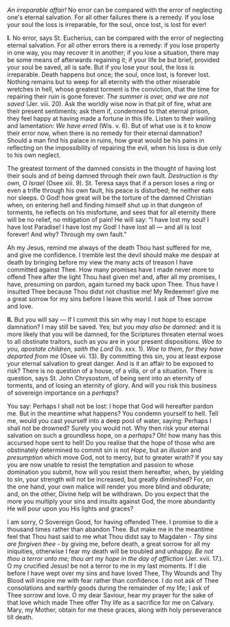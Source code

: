 
*An irreparable affair!* No error can be compared with the error of neglecting one\'s eternal salvation. For all other failures there is a remedy. If you lose your soul the loss is irreparable, for the soul, once lost, is lost for ever!

**I\.** No error, says St. Eucherius, can be compared with the error of neglecting eternal salvation. For all other errors there is a remedy: if you lose property in one way, you may recover it in another; if you lose a situation, there may be some means of afterwards regaining it; if your life be but brief, provided your soul be saved, all is safe. But if you lose your soul, the loss is irreparable. Death happens but once; the soul, once lost, is forever lost. Nothing remains but to weep for all eternity with the other miserable wretches in hell, whose greatest torment is the conviction, that the time for repairing their ruin is gone forever. *The summer is over, and we are not saved* (Jer. viii. 20). Ask the worldly wise now in that pit of fire, what are their present sentiments; ask them if, condemned to that eternal prison, they feel happy at having made a fortune in this life. Listen to their wailing and lamentation: *We have erred* (Wis. v. 6). But of what use is it to know their error now, when there is no remedy for their eternal damnation? Should a man find his palace in ruins, how great would be his pains in reflecting on the impossibility of repairing the evil, when his loss is due only to his own neglect.

The greatest torment of the damned consists in the thought of having lost their souls and of being damned through their own fault. *Destruction is thy own, O Israel* (Osee xiii. 9). St. Teresa says that if a person loses a ring or even a trifle through his own fault, his peace is disturbed; he neither eats nor sleeps. O God! how great will be the torture of the damned Christian when, on entering hell and finding himself shut up in that dungeon of torments, he reflects on his misfortune, and sees that for all eternity there will be no relief, no mitigation of pain! He will say: \"I have lost my soul! I have lost Paradise! I have lost my God! I have lost all — and all is lost forever! And why? Through my own fault.\"

Ah my Jesus, remind me always of the death Thou hast suffered for me, and give me confidence. I tremble lest the devil should make me despair at death by bringing before my view the many acts of treason I have committed against Thee. How many promises have I made never more to offend Thee after the light Thou hast given me! and, after all my promises, I have, presuming on pardon, again turned my back upon Thee. Thus have I insulted Thee because Thou didst not chastise me! My Redeemer! give me a great sorrow for my sins before I leave this world. I ask of Thee sorrow and love.

**II\.** But you will say — If I commit this sin why may I not hope to escape damnation? I may still be saved. Yes; but *you may also be damned*: and it is more likely that you will be damned, for the Scriptures threaten eternal woes to all obstinate traitors, such as you are in your present dispositions. *Woe to you, apostate children, saith the Lord* (Is. xxx. 1). *Woe to them, for they have departed from me* (Osee vii. 13). By committing this sin, you at least expose your eternal salvation to great danger. And is it an affair to be exposed to risk? There is no question of a house, of a villa, or of a situation. There is question, says St. John Chrysostom, of being sent into an eternity of torments, and of losing an eternity of glory. And will you risk this business of sovereign importance on a *perhaps*?

You say: Perhaps I shall not be lost: I hope that God will hereafter pardon me. But in the meantime what happens? You condemn yourself to hell. Tell me, would you cast yourself into a deep pool of water, saying: Perhaps I shall not be drowned? Surely you would not. Why then risk your eternal salvation on such a groundless hope, on a *perhaps?* Oh! how many has this accursed hope sent to hell! Do you realise that the hope of those who are obstinately determined to commit sin is not *Hope*, but an *illusion* and *presumption* which move God, not to mercy, but to greater wrath? If you say you are now unable to resist the temptation and passion to whose domination you submit, how will you resist them hereafter, when, by yielding to sin, your strength will not be increased, but greatly diminshed? For, on the one hand, your own malice will render you more blind and obdurate; and, on the other, Divine help will be withdrawn. Do you expect that the more you multiply your sins and insults against God, the more abundantly He will pour upon you His lights and graces?

I am sorry, O Sovereign Good, for having offended Thee. I promise to die a thousand times rather than abandon Thee. But make me in the meantime feel that Thou hast said to me what Thou didst say to Magdalen - *Thy sins are forgiven thee* - by giving me, before death, a great sorrow for all my iniquities, otherwise I fear my death will be troubled and unhappy. *Be not thou a terror unto me; thou art my hope in the day of affliction* (Jer. xvii. 17.). O my crucified Jesus! be not a terror to me in my last moments. If I die before I have wept over my sins and have loved Thee, Thy Wounds and Thy Blood will inspire me with fear rather than confidence. I do not ask of Thee consolations and earthly goods during the remainder of my life; I ask of Thee sorrow and love. O my dear Saviour, hear my prayer for the sake of that love which made Thee offer Thy life as a sacrifice for me on Calvary. Mary, my Mother, obtain for me these graces, along with holy perseverance till death.

